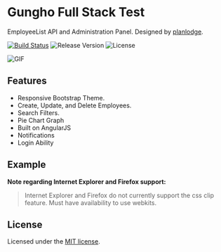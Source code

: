 # Gungho Full Stack Test
EmployeeList API and Administration Panel. Designed by [planlodge](https://github.com/planlodge).

[![Build Status](https://travis-ci.org/stevenbenner/jquery-powertip.svg?branch=master)](https://travis-ci.org/stevenbenner/jquery-powertip)
![Release Version](http://img.shields.io/github/release/stevenbenner/jquery-powertip.svg)
![License](https://img.shields.io/packagist/l/doctrine/orm.svg)

![GIF](http://planlodge.com/github/record.gif)

## Features

 - Responsive Bootstrap Theme.
 - Create, Update, and Delete Employees.
 - Search Filters.
 - Pie Chart Graph
 - Built on AngularJS
 - Notifications
 - Login Ability

## Example

	
**Note regarding Internet Explorer and Firefox support:**

> Internet Explorer and Firefox do not currently support the css clip feature. Must have availability to use webkits.

## License

Licensed under the [MIT license](http://opensource.org/licenses/MIT).
